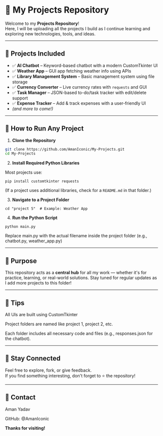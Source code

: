 # 🚀 My Projects Repository

Welcome to my **Projects Repository**!  
Here, I will be uploading all the projects I build as I continue learning and exploring new technologies, tools, and ideas.

---

## 📁 Projects Included

- ✅ **AI Chatbot** – Keyword-based chatbot with a modern CustomTkinter UI  
- ✅ **Weather App** – GUI app fetching weather info using APIs  
- ✅ **Library Management System** – Basic management system using file storage  
- ✅ **Currency Converter** – Live currency rates with `requests` and GUI  
- ✅ **Task Manager** – JSON-based to-do/task tracker with edit/delete support  
- ✅ **Expense Tracker** – Add & track expenses with a user-friendly UI  
- *(and more to come!)*

---

## 🚀 How to Run Any Project

1. **Clone the Repository**

```bash
git clone https://github.com/AmanIconic/My-Projects.git
cd My-Projects
```
2. **Install Required Python Libraries**

Most projects use:
```
pip install customtkinter requests
```
(If a project uses additional libraries, check for a `README.md` in that folder.)

3. **Navigate to a Project Folder**
```
cd "project 5"  # Example: Weather App
```
4. **Run the Python Script**
```
python main.py
```
Replace main.py with the actual filename inside the project folder (e.g., chatbot.py, weather_app.py)

---

## 📅 Purpose

This repository acts as a **central hub** for all my work — whether it's for practice, learning, or real-world solutions. Stay tuned for regular updates as I add more projects to this folder!

---
## 🧠 Tips
All UIs are built using CustomTkinter

Project folders are named like project 1, project 2, etc.

Each folder includes all necessary code and files (e.g., responses.json for the chatbot).

---

## 🔗 Stay Connected

Feel free to explore, fork, or give feedback.  
If you find something interesting, don't forget to ⭐ the repository!

---
## 📧 Contact
Aman Yadav

GitHub: @AmanIconic

**Thanks for visiting!**


